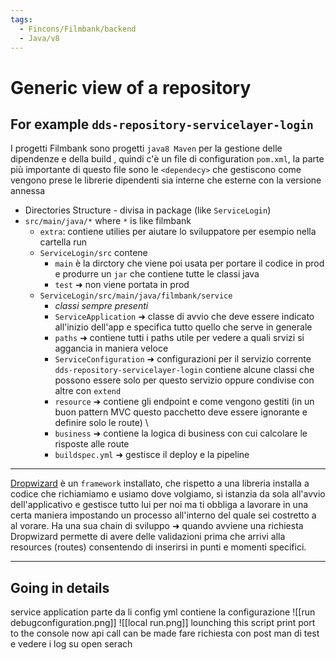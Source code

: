 ```yaml
---
tags:
  - Fincons/Filmbank/backend
  - Java/v8
---
```


# Generic view of a repository

## For example `dds-repository-servicelayer-login`

I progetti Filmbank sono progetti `java8 Maven` per la gestione delle dipendenze e della build , quindi c'è un file di configuration `pom.xml`, la parte più importante di questo file sono le `<dependecy>` che gestiscono come vengono prese le librerie dipendenti sia interne che esterne con la versione annessa

- Directories Structure - divisa in package (like `ServiceLogin`)
- `src/main/java/*` where `*` is like filmbank
  - `extra`: contiene utilies per aiutare lo sviluppatore per esempio nella cartella run
  - `ServiceLogin/src` contene
    - `main` è la dirctory che viene poi usata per portare il codice in prod e produrre un `jar` che contiene tutte le classi java
    - `test` ➜ non viene portata in prod
  - `ServiceLogin/src/main/java/filmbank/service`
    - _classi sempre presenti_
    - `ServiceApplication` ➜ classe di avvio che deve essere indicato all'inizio dell'app e specifica tutto quello che serve in generale
    - `paths` ➜ contiene tutti i paths utile per vedere a quali srvizi si aggancia in maniera veloce
    - `ServiceConfiguration` ➜ configurazioni per il servizio corrente `dds-repository-servicelayer-login` contiene alcune classi che possono essere solo per questo servizio oppure condivise con altre con `extend`
    - `resource` ➜ contiene gli endpoint e come vengono gestiti (in un buon pattern MVC questo pacchetto deve essere ignorante e definire solo le route) \
    - `business` ➜ contiene la logica di business con cui calcolare le risposte alle route
    - `buildspec.yml` ➜ gestisce il deploy e la pipeline

---

[Dropwizard](https://www.dropwizard.io/en/stable/) è un `framework` installato, che rispetto a una libreria installa a codice che richiamiamo e usiamo dove volgiamo, si istanzia da sola all'avvio dell'applicativo e gestisce tutto lui per noi ma ti obbliga a lavorare in una certa maniera impostando un processo all'interno del quale sei costretto a al vorare. Ha una sua chain di sviluppo ➜ quando avviene una richiesta Dropwizard permette di avere delle validazioni prima che arrivi alla resources (routes) consentendo di inserirsi in punti e momenti specifici.

---

## Going in details

service application parte da li
config yml contiene la configurazione 
![[run debugconfiguration.png]]
![[local run.png]]
lounching this script print port to the console 
now api call can be made
fare richiesta con post man di test e vedere i log su open serach